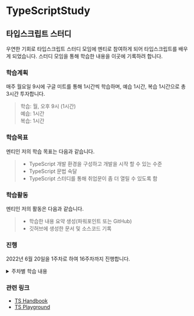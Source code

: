 # TypeScriptStudy

## 타입스크립트 스터디

우연한 기회로 타입스크립트 스터디 모임에 멘티로 참여하게 되어 타입스크립트를 배우게 되었습니다.
스터디 모임을 통해 학습한 내용을 이곳에 기록하려 합니다.

### 학습계획

매주 월요일 9시에 구글 미트를 통해 1시간씩 학습하며, 예습 1시간, 복습 1시간으로 총 3시간 투자합니다.

> 학습: 월, 오후 9시 (1시간)  
> 예습: 1시간  
> 복습: 1시간  

### 학습목표

멘티인 저의 학습 목표는 다음과 같습니다.

> - TypeScript 개발 환경을 구성하고 개발을 시작 할 수 있는 수준
> - TypeScript 문법 숙달
> - TypeScript 스터디를 통해 취업문이 좀 더 열릴 수 있도록 함

### 학습활동

멘티인 저의 활동은 다음과 같습니다.

> - 학습한 내용 요약 생성(파워포인트 또는 GitHub)
> - 깃허브에 생성한 문서 및 소스코드 기록

### 진행

2022년 6월 20일을 1주차로 하여 16주차까지 진행합니다.

<details>
<summary>주차별 학습 내용</summary>

> 1주 - The TypeScript Handbook ✔️  
> 2주 - The Basics ✔️  
> 3주 - Everyday Types ✔️  
> 4주 - Narrowing ✔️  
> 5주 - More on Functions ✔️  
> 6주 - Object Types  
> 7주 - Creating Types from Types  
> 8주 - Creating Types from Types  
> 9주 - Creating Types from Types  
> 10주 - Creating Types from Types  
> 11주 - Creating Types from Types  
> 12주 - Creating Types from Types  
> 13주 - Creating Types from Types  
> 14주 - Classes  
> 15주 - Classes  
> 16주 : Modules  

</details>

### 관련 링크

- [TS Handbook](https://www.typescriptlang.org/docs/handbook/intro.html)
- [TS Playground](https://www.typescriptlang.org/play/)
